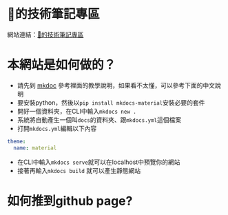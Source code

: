 # 🦎的技術筆記專區
網站連結：[🦎的技術筆記專區](https://htlin222.github.io/vimwiki/)

# 本網站是如何做的？
* 請先到 [mkdoc](https://github.com/htlin222) 參考裡面的教學說明，如果看不太懂，可以參考下面的中文說明
* 要安裝python，然後以`pip install mkdocs-material`安裝必要的套件
* 開好一個資料夾，在CLI中輸入`mkdocs new .`
* 系統將自動產生一個叫`docs`的資料夾、跟`mkdocs.yml`這個檔案
* 打開`mkdocs.yml`編輯以下內容
```yml
theme:
  name: material
```
* 在CLI中輸入`mkdocs serve`就可以在localhost中預覽你的網站
* 接著再輸入`mkdocs build` 就可以產生靜態網站

# 如何推到github page?
```

```
